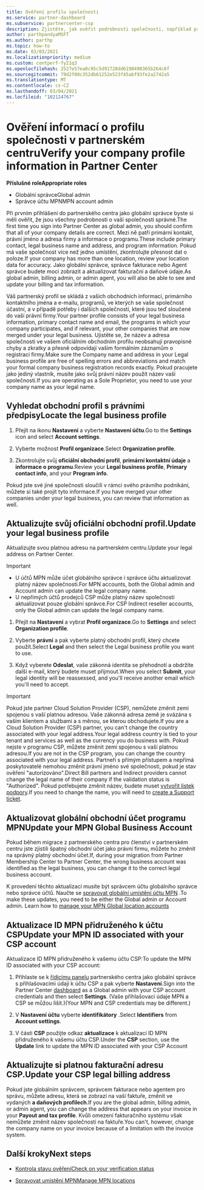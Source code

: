 ```yaml
---
title: Ověření profilu společnosti
ms.service: partner-dashboard
ms.subservice: partnercenter-csp
description: Zjistěte, jak ověřit podrobnosti společnosti, například primární kontakt, adresu a informace o programu. Můžete také aktualizovat své právní a fakturační adresy.
author: parthpandyaMSFT
ms.author: parthp
ms.topic: how-to
ms.date: 03/03/2021
ms.localizationpriority: medium
ms.custom: contperf-fy21q3
ms.openlocfilehash: 2527e57ea0c95c5d91728dd6198490365b264c6f
ms.sourcegitcommit: 79d2f00c352db61252e523f45abf93fe2a2742a5
ms.translationtype: MT
ms.contentlocale: cs-CZ
ms.lasthandoff: 03/04/2021
ms.locfileid: "102124767"
---
```

# <a name="verify-your-company-profile-information-in-partner-center"></a><span data-ttu-id="3719f-104">Ověření informací o profilu společnosti v partnerském centru</span><span class="sxs-lookup"><span data-stu-id="3719f-104">Verify your company profile information in Partner Center</span></span>

<span data-ttu-id="3719f-105">**Příslušné role**</span><span class="sxs-lookup"><span data-stu-id="3719f-105">**Appropriate roles**</span></span>

- <span data-ttu-id="3719f-106">Globální správce</span><span class="sxs-lookup"><span data-stu-id="3719f-106">Global admin</span></span>
- <span data-ttu-id="3719f-107">Správce účtu MPN</span><span class="sxs-lookup"><span data-stu-id="3719f-107">MPN account admin</span></span>

<span data-ttu-id="3719f-108">Při prvním přihlášení do partnerského centra jako globální správce byste si měli ověřit, že jsou všechny podrobnosti o vaší společnosti správné.</span><span class="sxs-lookup"><span data-stu-id="3719f-108">The first time you sign into Partner Center as global admin, you should confirm that all of your company details are correct.</span></span> <span data-ttu-id="3719f-109">Mezi ně patří primární kontakt, právní jméno a adresa firmy a informace o programu.</span><span class="sxs-lookup"><span data-stu-id="3719f-109">These include primary contact, legal business name and address, and program information.</span></span> <span data-ttu-id="3719f-110">Pokud má vaše společnost více než jedno umístění, zkontrolujte přesnost dat o poloze.</span><span class="sxs-lookup"><span data-stu-id="3719f-110">If your company has more than one location, review your location data for accuracy.</span></span> <span data-ttu-id="3719f-111">Jako globální správce, správce fakturace nebo Agent správce budete moci zobrazit a aktualizovat fakturační a daňové údaje.</span><span class="sxs-lookup"><span data-stu-id="3719f-111">As global admin, billing admin, or admin agent, you will also be able to see and update your billing and tax information.</span></span>

<span data-ttu-id="3719f-112">Váš partnerský profil se skládá z vašich obchodních informací, primárního kontaktního jména a e-mailu, programů, ve kterých se vaše společnost účastní, a v případě potřeby i dalších společností, které jsou teď sloučené do vaší právní firmy.</span><span class="sxs-lookup"><span data-stu-id="3719f-112">Your partner profile consists of your legal business information, primary contact name and email, the programs in which your company participates, and if relevant, your other companies that are now merged under your legal business.</span></span> <span data-ttu-id="3719f-113">Ujistěte se, že název a adresa společnosti ve vašem oficiálním obchodním profilu neobsahují pravopisné chyby a zkratky a přesně odpovídají vašim formálním záznamům o registraci firmy.</span><span class="sxs-lookup"><span data-stu-id="3719f-113">Make sure the Company name and address in your Legal business profile are free of spelling errors and abbreviations and match your formal company business registration records exactly.</span></span> <span data-ttu-id="3719f-114">Pokud pracujete jako jediný vlastník, musíte jako svůj právní název použít název vaší společnosti.</span><span class="sxs-lookup"><span data-stu-id="3719f-114">If you are operating as a Sole Proprietor, you need to use your company name as your legal name.</span></span>



## <a name="locate-the-legal-business-profile"></a><span data-ttu-id="3719f-115">Vyhledat obchodní profil s právními předpisy</span><span class="sxs-lookup"><span data-stu-id="3719f-115">Locate the legal business profile</span></span>

1. <span data-ttu-id="3719f-116">Přejít na ikonu **Nastavení** a vyberte **Nastavení účtu**.</span><span class="sxs-lookup"><span data-stu-id="3719f-116">Go to the **Settings** icon and select **Account settings**.</span></span>
 
1. <span data-ttu-id="3719f-117">Vyberte možnost **Profil organizace**.</span><span class="sxs-lookup"><span data-stu-id="3719f-117">Select **Organization profile**.</span></span> 

2. <span data-ttu-id="3719f-118">Zkontrolujte svůj **oficiální obchodní profil**, **primární kontaktní údaje** a **informace o programu**.</span><span class="sxs-lookup"><span data-stu-id="3719f-118">Review your **Legal business profile**, **Primary contact info**, and your **Program info**.</span></span>

<span data-ttu-id="3719f-119">Pokud jste své jiné společnosti sloučili v rámci svého právního podnikání, můžete si také projít tyto informace.</span><span class="sxs-lookup"><span data-stu-id="3719f-119">If you have merged your other companies under your legal business, you can review that information as well.</span></span> 

## <a name="update-your-legal-business-profile"></a><span data-ttu-id="3719f-120">Aktualizujte svůj oficiální obchodní profil.</span><span class="sxs-lookup"><span data-stu-id="3719f-120">Update your legal business profile</span></span>

<span data-ttu-id="3719f-121">Aktualizujte svou platnou adresu na partnerském centru.</span><span class="sxs-lookup"><span data-stu-id="3719f-121">Update your legal address on Partner Center.</span></span>

>[!Important]
>- <span data-ttu-id="3719f-122">U účtů MPN může účet globálního správce i správce účtu aktualizovat platný název společnosti.</span><span class="sxs-lookup"><span data-stu-id="3719f-122">For MPN accounts, both the Global admin and Account admin can update the legal company name.</span></span>
>- <span data-ttu-id="3719f-123">U nepřímých účtů prodejců CSP může platný název společnosti aktualizovat pouze globální správce.</span><span class="sxs-lookup"><span data-stu-id="3719f-123">For CSP Indirect reseller accounts, only the Global admin can update the legal company name.</span></span> 

1. <span data-ttu-id="3719f-124">Přejít na **Nastavení** a vybrat **Profil organizace**.</span><span class="sxs-lookup"><span data-stu-id="3719f-124">Go to **Settings** and select **Organization profile**.</span></span>

2. <span data-ttu-id="3719f-125">Vyberte **právní**  a pak vyberte platný obchodní profil, který chcete použít.</span><span class="sxs-lookup"><span data-stu-id="3719f-125">Select **Legal**  and then select the Legal business profile you want to use.</span></span>
 
1. <span data-ttu-id="3719f-126">Když vyberete **Odeslat**, vaše zákonná identita se přehodnotí a obdržíte další e-mail, který budete muset přijmout.</span><span class="sxs-lookup"><span data-stu-id="3719f-126">When you select **Submit**, your legal identity will be reassessed, and you'll receive another email which you'll need to accept.</span></span>

>[!Important]
><span data-ttu-id="3719f-127">Pokud jste partner Cloud Solution Provider (CSP), nemůžete změnit zemi spojenou s vaší platnou adresou. Vaše zákonná adresa země je svázána s vaším klientem a službami a s měnou, se kterou obchodujete.</span><span class="sxs-lookup"><span data-stu-id="3719f-127">If you are a Cloud Solution Provider (CSP) partner, you can't change the country associated with your legal address.Your legal address country is tied to your tenant and services as well as the currency you do business with.</span></span> <span data-ttu-id="3719f-128">Pokud nejste v programu CSP, můžete změnit zemi spojenou s vaší platnou adresou.</span><span class="sxs-lookup"><span data-stu-id="3719f-128">If you are not in the CSP program, you can change the country associated with your legal address.</span></span> <span data-ttu-id="3719f-129">Partneři s přímým přístupem a nepřímá poskytovatelé nemohou změnit právní jméno své společnosti, pokud je stav ověření "autorizováno".</span><span class="sxs-lookup"><span data-stu-id="3719f-129">Direct Bill partners and Indirect providers cannot change the legal name of their company if the validation status is "Authorized".</span></span> <span data-ttu-id="3719f-130">Pokud potřebujete změnit název, budete muset [vytvořit lístek podpory](https://partner.microsoft.com/dashboard/support/servicerequests/create?stage=2&topicid=eb74583c-61b3-2124-bffc-00920e0ae772).</span><span class="sxs-lookup"><span data-stu-id="3719f-130">If you need to change the name, you will need to [create a Support ticket](https://partner.microsoft.com/dashboard/support/servicerequests/create?stage=2&topicid=eb74583c-61b3-2124-bffc-00920e0ae772).</span></span>



## <a name="update-your-mpn-global-business-account"></a><span data-ttu-id="3719f-131">Aktualizovat globální obchodní účet programu MPN</span><span class="sxs-lookup"><span data-stu-id="3719f-131">Update your MPN Global Business Account</span></span>

<span data-ttu-id="3719f-132">Pokud během migrace z partnerského centra pro členství v partnerském centru jste zjistili špatný obchodní účet jako právní firmu, můžete ho změnit na správný platný obchodní účet.</span><span class="sxs-lookup"><span data-stu-id="3719f-132">If, during your migration from Partner Membership Center to Partner Center, the wrong business account was identified as the legal business, you can change it to the correct legal business account.</span></span>

<span data-ttu-id="3719f-133">K provedení těchto aktualizací musíte být správcem účtu globálního správce nebo správce účtů. Naučte se [spravovat globální umístění účtu MPN](manage-locations.md) .</span><span class="sxs-lookup"><span data-stu-id="3719f-133">To make these updates, you need to be either the Global admin or Account admin. Learn how to [manage your MPN Global location accounts](manage-locations.md)</span></span>


## <a name="update-your-mpn-id-associated-with-your-csp-account"></a><span data-ttu-id="3719f-134">Aktualizace ID MPN přidruženého k účtu CSP</span><span class="sxs-lookup"><span data-stu-id="3719f-134">Update your MPN ID associated with your CSP account</span></span>

<span data-ttu-id="3719f-135">Aktualizace ID MPN přidruženého k vašemu účtu CSP:</span><span class="sxs-lookup"><span data-stu-id="3719f-135">To update the MPN ID associated with your CSP account:</span></span>

1. <span data-ttu-id="3719f-136">Přihlaste se k [řídicímu panelu](https://partner.microsoft.com/dashboard/home) partnerského centra jako globální správce s přihlašovacími údaji k účtu CSP a pak vyberte **Nastavení**.</span><span class="sxs-lookup"><span data-stu-id="3719f-136">Sign into the Partner Center [dashboard](https://partner.microsoft.com/dashboard/home) as a Global admin with your CSP account credentials and then select **Settings**.</span></span> <span data-ttu-id="3719f-137">(Vaše přihlašovací údaje MPN a CSP se můžou lišit.)</span><span class="sxs-lookup"><span data-stu-id="3719f-137">(Your MPN and CSP credentials may be different.)</span></span>
 
1. <span data-ttu-id="3719f-138">V **Nastavení účtu** vyberte **identifikátory** .</span><span class="sxs-lookup"><span data-stu-id="3719f-138">Select **Identifiers** from **Account settings**.</span></span>

1. <span data-ttu-id="3719f-139">V části **CSP** použijte odkaz **aktualizace** k aktualizaci ID MPN přidruženého k vašemu účtu CSP.</span><span class="sxs-lookup"><span data-stu-id="3719f-139">Under the **CSP** section, use the **Update** link to update the MPN ID associated with your CSP Account</span></span> 


## <a name="update-your-csp-legal-billing-address"></a><span data-ttu-id="3719f-140">Aktualizujte si platnou fakturační adresu CSP.</span><span class="sxs-lookup"><span data-stu-id="3719f-140">Update your CSP legal billing address</span></span>

<span data-ttu-id="3719f-141">Pokud jste globálním správcem, správcem fakturace nebo agentem pro správu, můžete adresu, která se zobrazí na vaší faktuře, změnit ve vydaných **a daňových profilech**.</span><span class="sxs-lookup"><span data-stu-id="3719f-141">If you are the global admin, billing admin, or admin agent, you can change the address that appears on your invoice in your **Payout and tax profile**.</span></span> <span data-ttu-id="3719f-142">Kvůli omezení fakturačního systému však nemůžete změnit název společnosti na faktuře.</span><span class="sxs-lookup"><span data-stu-id="3719f-142">You can't, however, change the company name on your invoice because of a limitation with the invoice system.</span></span>



## <a name="next-steps"></a><span data-ttu-id="3719f-143">Další kroky</span><span class="sxs-lookup"><span data-stu-id="3719f-143">Next steps</span></span>

- [<span data-ttu-id="3719f-144">Kontrola stavu ověření</span><span class="sxs-lookup"><span data-stu-id="3719f-144">Check on your verification status</span></span>](verification-responses.md)

- [<span data-ttu-id="3719f-145">Spravovat umístění MPN</span><span class="sxs-lookup"><span data-stu-id="3719f-145">Manage MPN locations</span></span>](manage-locations.md)
